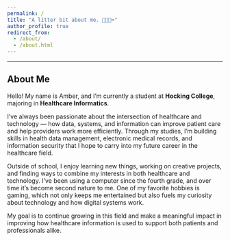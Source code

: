 ```yaml
---
permalink: /
title: "A litter bit about me. 👩🏻‍🦼‍➡️"
author_profile: true
redirect_from: 
  - /about/
  - /about.html
---
```

---


## About Me

Hello! My name is Amber, and I’m currently a student at **Hocking College**, majoring in **Healthcare Informatics**.  

I’ve always been passionate about the intersection of healthcare and technology — how data, systems, and information can improve patient care and help providers work more efficiently. Through my studies, I’m building skills in health data management, electronic medical records, and information security that I hope to carry into my future career in the healthcare field.  

Outside of school, I enjoy learning new things, working on creative projects, and finding ways to combine my interests in both healthcare and technology. I’ve been using a computer since the fourth grade, and over time it’s become second nature to me. One of my favorite hobbies is gaming, which not only keeps me entertained but also fuels my curiosity about technology and how digital systems work.  

My goal is to continue growing in this field and make a meaningful impact in improving how healthcare information is used to support both patients and professionals alike.

